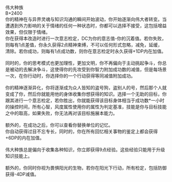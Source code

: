 <title>伟大种族</title>
<meta name="GENERATOR" content="WinCHM">
<meta http-equiv="Content-Type" content="text/html; charset=gb2312">
<br>伟大种族 
<br>B+2400 
<br>你的精神在与异界灵魂与知识沟通的瞬间开始波动，你开始逐渐向伟大者转变。当遭遇到外力影响的关于情绪的任何一种状态时，你都可以选择不接受，这包括增益效果，但仅限于情绪。 
<br>你在获得本改造时进行一次意志检定，DC为你的意志值-你的沉着值。若你失败，则每有1点差值，你永久获得2点精神束缚，不可以任何形式忽略，减免，延缓，清除。若你成功，则每有1点成功数，则你在意志检定时永久获得+1DP内在加值。 
<br>
<br>同时的，你的思考模式也更加理性，更加文明，你不再偏向于主动挑起争斗，你总是被动的去解决争斗，这使得你的先攻受到你智力附加成功数的减值，但是每场景一次，在你行动时，你选择你的一个行动获得等同减值附加成功。 
<br>
<br>你的精神逐渐异化，你将逐渐成为众人皆知的盗号狗，盗别人的号，然后那个人就变成了你，然后你就能用他的身体收集你想获得的知识。选择一个无助的目标，你跟其进行一个意志检定，若你胜出，你就能获得该目标身体相当于成功数*一小时的操控时间，所有心智，风度属性使用你的属性为判定基准，技能是你与目标技能之中的取高，如果失败，你无法再对该目标施展本能力。 
<br>
<br>额外的，在成功之后，你可以查看你替换单位的记忆。 
<br>你自动获得过目不忘专长，同时的，你在所有回忆相关事物的鉴定上都会获得+6DP的内在加值。 
<br>
<br>伟大种族总是偏向于收集各种知识，你立即获得9点经验。这些经验只能用于升级知识技能上。 
<br>
<br>额外的，你同时你视为畏惧阳光的生物，若你在阳光下行动，所有检定，包括防御获得-4DP减值。